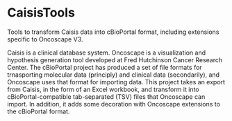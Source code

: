 # CaisisTools
Tools to transform Caisis data into cBioPortal format, including extensions specific to Oncoscape V3.

Caisis is a clinical database system. Oncoscape is a visualization and hypothesis generation tool developed at Fred Hutchinson Cancer Research Center. The cBioPortal project has produced a set of file formats for trnasporting molecular data (principly) and clinical data (secondarily), and Oncoscape uses that format for importing data. This project takes an export from Caisis, in the form of an Excel workbook, and transform it into cBioPortal-compatible tab-separated (TSV) files that Oncoscape can import. In addition, it adds some decoration with Oncoscape extensions to the cBioPortal format.


